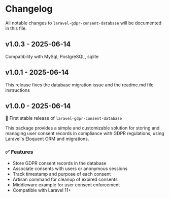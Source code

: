 # Changelog

All notable changes to `laravel-gdpr-consent-database` will be documented in this file.

## v1.0.3 - 2025-06-14

Compatibility with MySql, PostgreSQL, sqlite

## v1.0.1 - 2025-06-14

This release fixes the database migration issue and the readme.md file instructions

## v1.0.0 - 2025-06-14

🎉 First stable release of `laravel-gdpr-consent-database`

This package provides a simple and customizable solution for storing and managing user consent records in compliance with GDPR regulations, using Laravel's Eloquent ORM and migrations.

### ✅ Features

- Store GDPR consent records in the database
- Associate consents with users or anonymous sessions
- Track timestamp and purpose of each consent
- Artisan command for cleanup of expired consents
- Middleware example for user consent enforcement
- Compatible with Laravel 11+
